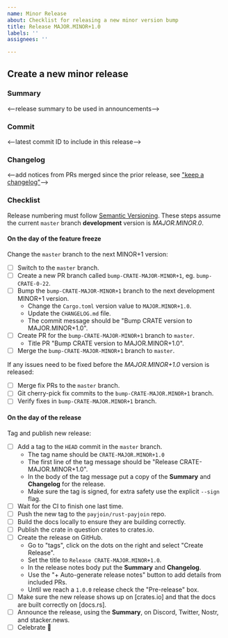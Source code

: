 ```yaml
---
name: Minor Release
about: Checklist for releasing a new minor version bump
title: Release MAJOR.MINOR+1.0
labels: ''
assignees: ''

---
```


## Create a new minor release

### Summary

<--release summary to be used in announcements-->

### Commit

<--latest commit ID to include in this release-->

### Changelog

<--add notices from PRs merged since the prior release, see ["keep a changelog"]-->

### Checklist

Release numbering must follow [Semantic Versioning]. These steps assume the current `master`
branch **development** version is *MAJOR.MINOR.0*.

#### On the day of the feature freeze

Change the `master` branch to the next MINOR+1 version:

- [ ] Switch to the `master` branch.
- [ ] Create a new PR branch called `bump-CRATE-MAJOR-MINOR+1`, eg. `bump-CRATE-0-22`.
- [ ] Bump the `bump-CRATE-MAJOR-MINOR+1` branch to the next development MINOR+1 version.
  - Change the `Cargo.toml` version value to `MAJOR.MINOR+1.0`.
  - Update the `CHANGELOG.md` file.
  - The commit message should be "Bump CRATE version to MAJOR.MINOR+1.0".
- [ ] Create PR for the `bump-CRATE-MAJOR-MINOR+1` branch to `master`.
  - Title PR "Bump CRATE version to MAJOR.MINOR+1.0".
- [ ] Merge the `bump-CRATE-MAJOR-MINOR+1` branch to `master`.

If any issues need to be fixed before the *MAJOR.MINOR+1.0* version is released:

- [ ] Merge fix PRs to the `master` branch.
- [ ] Git cherry-pick fix commits to the `bump-CRATE-MAJOR.MINOR+1` branch.
- [ ] Verify fixes in `bump-CRATE-MAJOR.MINOR+1` branch.

#### On the day of the release

Tag and publish new release:

- [ ] Add a tag to the `HEAD` commit in the `master` branch.
  - The tag name should be `CRATE-MAJOR.MINOR+1.0`
  - The first line of the tag message should be "Release CRATE-MAJOR.MINOR+1.0".
  - In the body of the tag message put a copy of the **Summary** and **Changelog** for the release.
  - Make sure the tag is signed, for extra safety use the explicit `--sign` flag.
- [ ] Wait for the CI to finish one last time.
- [ ] Push the new tag to the `payjoin/rust-payjoin` repo.
- [ ] Build the docs locally to ensure they are building correctly.
- [ ] Publish the crate in question crates to crates.io.
- [ ] Create the release on GitHub.
  - Go to "tags", click on the dots on the right and select "Create Release".
  - Set the title to `Release CRATE-MAJOR.MINOR+1.0`.
  - In the release notes body put the **Summary** and **Changelog**.
  - Use the "+ Auto-generate release notes" button to add details from included PRs.
  - Until we reach a `1.0.0` release check the "Pre-release" box.
- [ ] Make sure the new release shows up on [crates.io] and that the docs are built correctly on [docs.rs].
- [ ] Announce the release, using the **Summary**, on Discord, Twitter, Nostr, and stacker.news.
- [ ] Celebrate 🎉

[Semantic Versioning]: https://semver.org/
["keep a changelog"]: https://keepachangelog.com/en/1.0.0/
